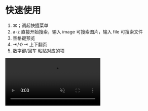 # 快速使用

1. ⌘；调起快捷菜单
2. a-z 直接开始搜索，输入 image 可搜索图片，输入 file 可搜索文件
3. 空格键预览
4. ⇥/⇧⇥ 上下翻页
5. 数字键/回车 粘贴对应的项

<video autoplay muted loop>
    <source src="/videos/quickuse.mp4" type="video/mp4">
    <iframe src="/videos/quickuse.mp4" scrolling="no" border="0" frameborder="0" allow="autoplay; encrypted-media" allowfullscreen></iframe>
</video>